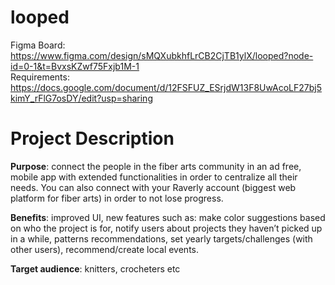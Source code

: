 # looped

Figma Board: https://www.figma.com/design/sMQXubkhfLrCB2CjTB1ylX/looped?node-id=0-1&t=BvxsKZwf75Fxjb1M-1 <br>
Requirements: https://docs.google.com/document/d/12FSFUZ_ESrjdW13F8UwAcoLF27bj5kimY_rFlG7osDY/edit?usp=sharing

# Project Description
**Purpose**: connect the people in the fiber arts community in an ad free, mobile app with extended functionalities in order to centralize all their needs. You can also connect with your Raverly account (biggest web platform for fiber arts) in order to not lose progress.<br>

**Benefits**: improved UI, new features such as: make color suggestions based on who the project is for, notify users about projects they haven’t picked up in a while, patterns recommendations, set yearly targets/challenges (with other users), recommend/create local events.<br>

**Target audience**: knitters, crocheters etc<br>

